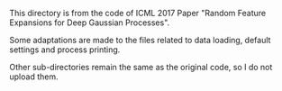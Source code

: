 This directory is from the code of ICML 2017 Paper "Random Feature Expansions for Deep Gaussian Processes".

Some adaptations are made to the files related to data loading, default settings and process printing.

Other sub-directories remain the same as the original code, so I do not upload them.
